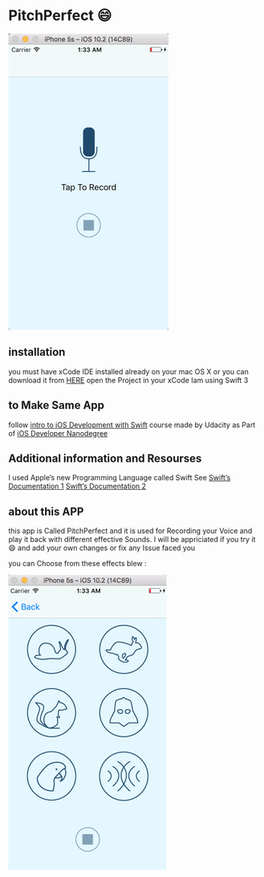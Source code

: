 # PitchPerfect :smile:

![](/ScreenShot/1.png)

## installation
you must have xCode IDE installed already on your mac OS X or you can download it from [HERE](https://developer.apple.com/xcode/)
open the Project in your xCode
Iam using Swift 3


## to Make Same App
follow [intro to iOS Development with Swift](https://www.udacity.com/course/intro-to-ios-app-development-with-swift--ud585) course made by Udacity as Part of [iOS Developer Nanodegree](https://www.udacity.com/course/ios-developer-nanodegree--nd003)

## Additional information and Resourses
I used Apple’s new Programming Language called Swift See [Swift’s Documentation 1](https://developer.apple.com/library/prerelease/content/documentation/Swift/Conceptual/Swift_Programming_Language/)    [Swift’s Documentation 2](https://swift.org/documentation/)

## about this APP
this app is Called PitchPerfect and it is used for Recording your Voice and play it back with different effective Sounds.
I will be appriciated if you try it :smile: and add your own changes or fix any Issue faced you

you can Choose from these effects blew :

![](ScreenShot/3.png)
